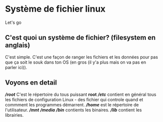 # Système de fichier linux

<!-- image du filesystem -->
Let's go

## C'est quoi un système de fichier? (filesystem en anglais)

C'est simple. C'est une façon de ranger les fichiers et les données pour pas que ça soit le souk dans ton OS (en gros (il y'a plus mais on va pas en parler ici)).

## Voyons en detail

***/root*** C'est le répertoire du tous puissant **root**
***/etc*** contient en général tous les fichiers de configuration Linux - des fichier qui controle quand et commment les programmes démarrent.
***/home*** est le répertoire de l'utilisateur.
***/mnt***
***/media***
***/bin*** contients les binaires.
***/lib*** contient les librairies.
